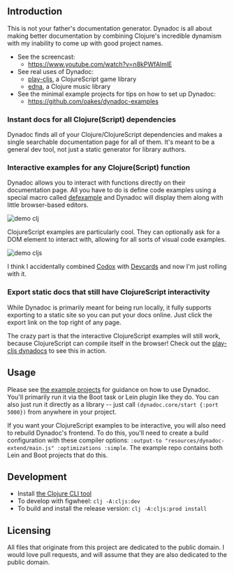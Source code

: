 ## Introduction

This is not your father's documentation generator. Dynadoc is all about making better documentation by combining Clojure's incredible dynamism with my inability to come up with good project names.

* See the screencast:
  *  https://www.youtube.com/watch?v=n8kPWfAlmlE
* See real uses of Dynadoc:
  * [play-cljs](https://oakes.github.io/play-cljs/), a ClojureScript game library
  * [edna](https://oakes.github.io/edna/cljs/edna.examples.html), a Clojure music library
* See the minimal example projects for tips on how to set up Dynadoc:
  *  https://github.com/oakes/dynadoc-examples

### Instant docs for all Clojure(Script) dependencies

Dynadoc finds all of your Clojure/ClojureScript dependencies and makes a single searchable documentation page for all of them. It's meant to be a general dev tool, not just a static generator for library authors.

### Interactive examples for any Clojure(Script) function

Dynadoc allows you to interact with functions directly on their documentation page. All you have to do is define code examples using a special macro called [defexample](https://github.com/oakes/defexample) and Dynadoc will display them along with little browser-based editors.

![demo clj](demo-clj.gif)

ClojureScript examples are particularly cool. They can optionally ask for a DOM element to interact with, allowing for all sorts of visual code examples.

![demo cljs](demo-cljs.gif)

I think I accidentally combined [Codox](https://github.com/weavejester/codox) with [Devcards](https://github.com/bhauman/devcards) and now I'm just rolling with it.

### Export static docs that still have ClojureScript interactivity

While Dynadoc is primarily meant for being run locally, it fully supports exporting to a static site so you can put your docs online. Just click the export link on the top right of any page.

The crazy part is that the interactive ClojureScript examples will still work, because ClojureScript can compile itself in the browser! Check out the [play-cljs dynadocs](https://oakes.github.io/play-cljs/) to see this in action.

## Usage

Please see [the example projects](https://github.com/oakes/dynadoc-examples) for guidance on how to use Dynadoc. You'll primarily run it via the Boot task or Lein plugin like they do. You can also just run it directly as a library -- just call `(dynadoc.core/start {:port 5000})` from anywhere in your project.

If you want your ClojureScript examples to be interactive, you will also need to rebuild Dynadoc's frontend. To do this, you'll need to create a build configuration with these compiler options: `:output-to "resources/dynadoc-extend/main.js" :optimizations :simple`. The example repo contains both Lein and Boot projects that do this.

## Development

* Install [the Clojure CLI tool](https://clojure.org/guides/getting_started#_clojure_installer_and_cli_tools)
* To develop with figwheel: `clj -A:cljs:dev`
* To build and install the release version: `clj -A:cljs:prod install`

## Licensing

All files that originate from this project are dedicated to the public domain. I would love pull requests, and will assume that they are also dedicated to the public domain.
